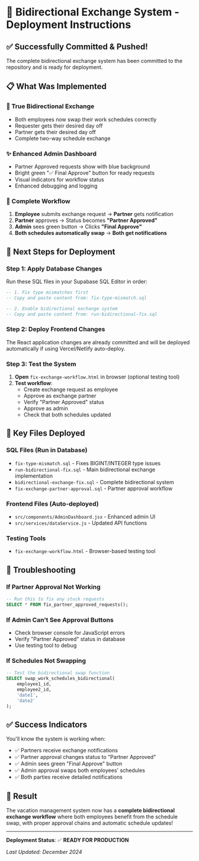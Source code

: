 # 🚀 Bidirectional Exchange System - Deployment Instructions

## ✅ Successfully Committed & Pushed!

The complete bidirectional exchange system has been committed to the repository and is ready for deployment.

## 📋 What Was Implemented

### **🔄 True Bidirectional Exchange**
- Both employees now swap their work schedules correctly
- Requester gets their desired day off
- Partner gets their desired day off  
- Complete two-way schedule exchange

### **✨ Enhanced Admin Dashboard**
- Partner Approved requests show with blue background
- Bright green "✅ Final Approve" button for ready requests
- Visual indicators for workflow status
- Enhanced debugging and logging

### **📱 Complete Workflow**
1. **Employee** submits exchange request → **Partner** gets notification
2. **Partner** approves → Status becomes **"Partner Approved"**
3. **Admin** sees green button → Clicks **"Final Approve"**
4. **Both schedules automatically swap** → **Both get notifications**

## 🎯 Next Steps for Deployment

### **Step 1: Apply Database Changes**
Run these SQL files in your Supabase SQL Editor in order:

```sql
-- 1. Fix type mismatches first
-- Copy and paste content from: fix-type-mismatch.sql

-- 2. Enable bidirectional exchange system  
-- Copy and paste content from: run-bidirectional-fix.sql
```

### **Step 2: Deploy Frontend Changes**
The React application changes are already committed and will be deployed automatically if using Vercel/Netlify auto-deploy.

### **Step 3: Test the System**
1. **Open** `fix-exchange-workflow.html` in browser (optional testing tool)
2. **Test workflow**:
   - Create exchange request as employee
   - Approve as exchange partner
   - Verify "Partner Approved" status
   - Approve as admin
   - Check that both schedules updated

## 📁 Key Files Deployed

### **SQL Files** (Run in Database)
- `fix-type-mismatch.sql` - Fixes BIGINT/INTEGER type issues
- `run-bidirectional-fix.sql` - Main bidirectional exchange implementation
- `bidirectional-exchange-fix.sql` - Complete bidirectional system
- `fix-exchange-partner-approval.sql` - Partner approval workflow

### **Frontend Files** (Auto-deployed)
- `src/components/AdminDashboard.jsx` - Enhanced admin UI
- `src/services/dataService.js` - Updated API functions

### **Testing Tools**
- `fix-exchange-workflow.html` - Browser-based testing tool

## 🔧 Troubleshooting

### **If Partner Approval Not Working**
```sql
-- Run this to fix any stuck requests
SELECT * FROM fix_partner_approved_requests();
```

### **If Admin Can't See Approval Buttons**
- Check browser console for JavaScript errors
- Verify "Partner Approved" status in database
- Use testing tool to debug

### **If Schedules Not Swapping**
```sql
-- Test the bidirectional swap function
SELECT swap_work_schedules_bidirectional(
    employee1_id, 
    employee2_id, 
    'date1', 
    'date2'
);
```

## ✅ Success Indicators

You'll know the system is working when:
- ✅ Partners receive exchange notifications
- ✅ Partner approval changes status to "Partner Approved"  
- ✅ Admin sees green "Final Approve" button
- ✅ Admin approval swaps both employees' schedules
- ✅ Both parties receive detailed notifications

## 🎉 Result

The vacation management system now has a **complete bidirectional exchange workflow** where both employees benefit from the schedule swap, with proper approval chains and automatic schedule updates!

---

**Deployment Status**: ✅ **READY FOR PRODUCTION**

*Last Updated: December 2024* 